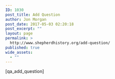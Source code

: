 ```yaml
---
ID: 1030
post_title: Add Question
author: Jon Morgan
post_date: 2017-05-03 02:20:18
post_excerpt: ""
layout: page
permalink: >
  http://www.shepherdhistory.org/add-question/
published: true
wide_assets:
  - ""
---
```

[qa_add_question]